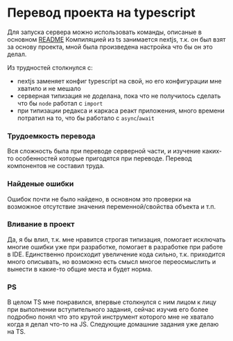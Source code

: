 # Перевод проекта на typescript

Для запуска сервера можно использовать команды, описаные в основном [README](./README.md)
Компиляцией из ts занимается nextjs, т.к. он был взят за основу проекта, мной была произведена настройка что бы он это делал.

Из трудностей столкнулся с:
- nextjs заменяет конфиг typescript на свой, но его конфигурации мне хватило и не мешало
- серверная типизация не доделана, пока что не получилось сделать что бы `node` работал с `import`
- при типизации редакса и каркаса реакт приложения, много времени потратил на то, что бы работало с `async`/`await`

### Трудоемкость перевода

Вся сложность была при переводе серверной части, и изучение каких-то особенностей которые пригодятся при переводе.
Перевод компонентов не составил труда.

### Найденые ошибки

Ошибок почти не было найдено, в основном это проверки на возможное отсутствие значения переменной/свойства объекта и т.п.

### Вливание в проект

Да, я бы влил, т.к. мне нравится строгая типизация, помогает исключать многие ошибки уже при разработке,
помогает в разработке при работе в IDE. Единственно происходит увеличение кода сильно, т.к. приходится много описывать,
но возможно есть смысл многое переосмыслить и вынести в какие-то общие места и будет норма.

### PS

В целом TS мне понравился, впервые столкнулся с ним лицом к лицу при выполнении вступительного задания,
сейчас изучив его более подробно понял что это крутой инструмент которого мне не хватало когда я делал что-то на JS.
Следующие домашние задания уже делаю на TS.
